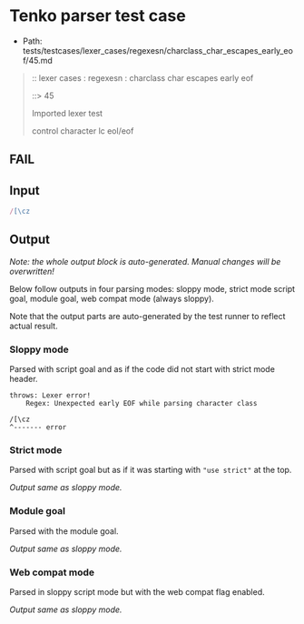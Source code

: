 # Tenko parser test case

- Path: tests/testcases/lexer_cases/regexesn/charclass_char_escapes_early_eof/45.md

> :: lexer cases : regexesn : charclass char escapes early eof
>
> ::> 45
>
> Imported lexer test
>
> control character lc eol/eof

## FAIL

## Input

`````js
/[\cz
`````

## Output

_Note: the whole output block is auto-generated. Manual changes will be overwritten!_

Below follow outputs in four parsing modes: sloppy mode, strict mode script goal, module goal, web compat mode (always sloppy).

Note that the output parts are auto-generated by the test runner to reflect actual result.

### Sloppy mode

Parsed with script goal and as if the code did not start with strict mode header.

`````
throws: Lexer error!
    Regex: Unexpected early EOF while parsing character class

/[\cz
^------- error
`````

### Strict mode

Parsed with script goal but as if it was starting with `"use strict"` at the top.

_Output same as sloppy mode._

### Module goal

Parsed with the module goal.

_Output same as sloppy mode._

### Web compat mode

Parsed in sloppy script mode but with the web compat flag enabled.

_Output same as sloppy mode._

